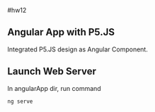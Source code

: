 #hw12

## Angular App with P5.JS

Integrated P5.JS design as Angular Component.

## Launch Web Server

In angularApp dir, run command

	ng serve


